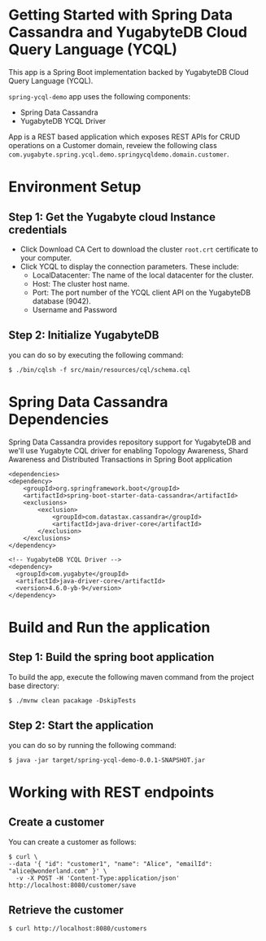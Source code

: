 # Getting Started with Spring Data Cassandra and YugabyteDB Cloud Query Language (YCQL)

This app is a Spring Boot implementation backed by YugabyteDB Cloud Query Language (YCQL). 

`spring-ycql-demo` app uses the following components:

- Spring Data Cassandra
- YugabyteDB YCQL Driver

App is a REST based application which exposes REST APIs for CRUD operations on a Customer domain, reveiew the following class `com.yugabyte.spring.ycql.demo.springycqldemo.domain.customer`. 


# Environment Setup


## Step 1: Get the Yugabyte cloud Instance credentials

- Click Download CA Cert to download the cluster `root.crt` certificate to your computer.
- Click YCQL to display the connection parameters. These include:
     - LocalDatacenter: The name of the local datacenter for the cluster.
     - Host: The cluster host name. 
     - Port: The port number of the YCQL client API on the YugabyteDB database (9042).
     - Username and Password


## Step 2: Initialize YugabyteDB

you can do so by executing the following command:

```
$ ./bin/cqlsh -f src/main/resources/cql/schema.cql
```


# Spring Data Cassandra Dependencies

Spring Data Cassandra provides repository support for YugabyteDB and we'll use Yugabyte CQL driver for enabling Topology Awareness, Shard Awareness and Distributed Transactions in Spring Boot application 

```
<dependencies>
<dependency>
    <groupId>org.springframework.boot</groupId>
    <artifactId>spring-boot-starter-data-cassandra</artifactId>
    <exclusions>
        <exclusion>
            <groupId>com.datastax.cassandra</groupId>
            <artifactId>java-driver-core</artifactId>
        </exclusion>
    </exclusions>
</dependency>

<!-- YugabyteDB YCQL Driver -->
<dependency>
  <groupId>com.yugabyte</groupId>
  <artifactId>java-driver-core</artifactId>
  <version>4.6.0-yb-9</version>
</dependency>
```

# Build and Run the application

## Step 1: Build the spring boot application

To build the app, execute the following maven command from the project base directory:

```
$ ./mvnw clean pacakage -DskipTests
```

## Step 2: Start the application

you can do so by running the following command:

```
$ java -jar target/spring-ycql-demo-0.0.1-SNAPSHOT.jar
```

# Working with REST endpoints

## Create a customer

You can create a customer as follows:
```
$ curl \
--data '{ "id": "customer1", "name": "Alice", "emailId": "alice@wonderland.com" }' \
  -v -X POST -H 'Content-Type:application/json' http://localhost:8080/customer/save
```

##  Retrieve the customer

```
$ curl http://localhost:8080/customers
```
